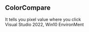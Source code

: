 ## ColorCompare  
It tells you pixel value where you click  
Visual Studio 2022, Win10 EnvironMent  
